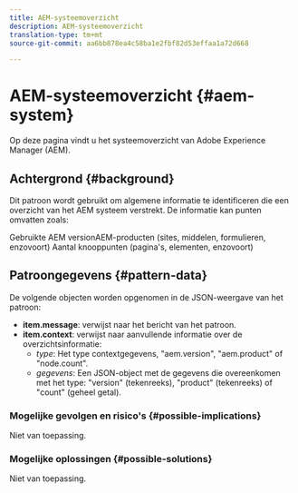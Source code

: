 ```yaml
---
title: AEM-systeemoverzicht
description: AEM-systeemoverzicht
translation-type: tm+mt
source-git-commit: aa6bb878ea4c58ba1e2fbf82d53effaa1a72d668

---
```



# AEM-systeemoverzicht {#aem-system}

Op deze pagina vindt u het systeemoverzicht van Adobe Experience Manager (AEM).

## Achtergrond {#background}

Dit patroon wordt gebruikt om algemene informatie te identificeren die een overzicht van het AEM systeem verstrekt. De informatie kan punten omvatten zoals:

Gebruikte AEM versionAEM-producten (sites, middelen, formulieren, enzovoort) Aantal knooppunten (pagina&#39;s, elementen, enzovoort)

## Patroongegevens {#pattern-data}

De volgende objecten worden opgenomen in de JSON-weergave van het patroon:

* **item.message**: verwijst naar het bericht van het patroon.
* **item.context**: verwijst naar aanvullende informatie over de overzichtsinformatie:
   * *type*: Het type contextgegevens, &quot;aem.version&quot;, &quot;aem.product&quot; of &quot;node.count&quot;.
   * *gegevens*: Een JSON-object met de gegevens die overeenkomen met het type: &quot;version&quot; (tekenreeks), &quot;product&quot; (tekenreeks) of &quot;count&quot; (geheel getal).

### Mogelijke gevolgen en risico&#39;s {#possible-implications}

Niet van toepassing.

### Mogelijke oplossingen {#possible-solutions}

Niet van toepassing.
